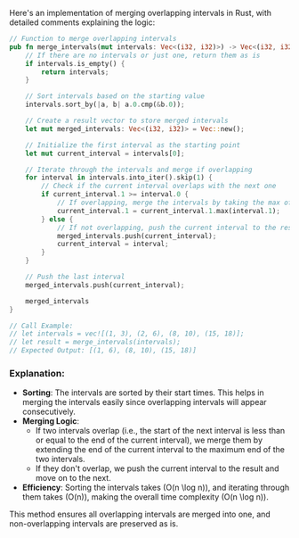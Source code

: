 Here's an implementation of merging overlapping intervals in Rust, with detailed comments explaining the logic:

```rust
// Function to merge overlapping intervals
pub fn merge_intervals(mut intervals: Vec<(i32, i32)>) -> Vec<(i32, i32)> {
    // If there are no intervals or just one, return them as is
    if intervals.is_empty() {
        return intervals;
    }

    // Sort intervals based on the starting value
    intervals.sort_by(|a, b| a.0.cmp(&b.0));

    // Create a result vector to store merged intervals
    let mut merged_intervals: Vec<(i32, i32)> = Vec::new();

    // Initialize the first interval as the starting point
    let mut current_interval = intervals[0];

    // Iterate through the intervals and merge if overlapping
    for interval in intervals.into_iter().skip(1) {
        // Check if the current interval overlaps with the next one
        if current_interval.1 >= interval.0 {
            // If overlapping, merge the intervals by taking the max of their end values
            current_interval.1 = current_interval.1.max(interval.1);
        } else {
            // If not overlapping, push the current interval to the result and update it
            merged_intervals.push(current_interval);
            current_interval = interval;
        }
    }

    // Push the last interval
    merged_intervals.push(current_interval);

    merged_intervals
}

// Call Example:
// let intervals = vec![(1, 3), (2, 6), (8, 10), (15, 18)];
// let result = merge_intervals(intervals);
// Expected Output: [(1, 6), (8, 10), (15, 18)]
```

### Explanation:

- **Sorting**: The intervals are sorted by their start times. This helps in merging the intervals easily since overlapping intervals will appear consecutively.
- **Merging Logic**: 
  - If two intervals overlap (i.e., the start of the next interval is less than or equal to the end of the current interval), we merge them by extending the end of the current interval to the maximum end of the two intervals.
  - If they don't overlap, we push the current interval to the result and move on to the next.
- **Efficiency**: Sorting the intervals takes \(O(n \log n)\), and iterating through them takes \(O(n)\), making the overall time complexity \(O(n \log n)\).

This method ensures all overlapping intervals are merged into one, and non-overlapping intervals are preserved as is.

